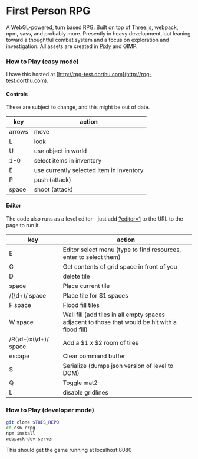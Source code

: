 # First Person RPG

A WebGL-powered, turn based RPG. Built on top of Three.js, webpack, npm, sass, and probably more.
Presently in heavy development, but leaning toward a thoughtful combat system and a focus on
exploration and investigation.  All assets are created in [Pixly](http://pixly.meltinglogic.com/forum/index.php)
and GIMP.

### How to Play (easy mode)

I have this hosted at [http://rpg-test.dorthu.com](http://rpg-test.dorthu.com).


#### Controls

These are subject to change, and this might be out of date.

| key | action |
|-----|--------|
| arrows | move |
| L | look |
| U | use object in world |
| 1-0 | select items in inventory |
| E | use currently selected item in inventory |
| P | push (attack) |
| space | shoot (attack) |

#### Editor

The code also runs as a level editor - just add [?editor=1](http://rpg-test.dorthu.com?editor=1)
to the URL to the page to run it.

| key | action |
|-----|--------|
| E | Editor select menu (type to find resources, enter to select them) |
| G | Get contents of grid space in front of you |
| D | delete tile |
| space | Place current tile |
| /(\d+)/ space | Place tile for $1 spaces |
| F space | Flood fill tiles |
| W space | Wall fill (add tiles in all empty spaces adjacent to those that would be hit with a flood fill) |
| /R(\d+)x(\d+)/ space | Add a $1 x $2 room of tiles |
| escape | Clear command buffer |
| S | Serialize (dumps json version of level to DOM) |
| Q | Toggle mat2 |
| L | disable gridlines |


### How to Play (developer mode)

```bash
git clone $THIS_REPO
cd es6-crpg
npm install
webpack-dev-server
```

This should get the game running at localhost:8080
